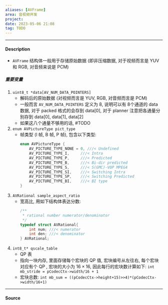 ```yaml
---
aliases: [AVFrame]
area: 音视频开发
project: 
date: 2023-05-06 21:08
tag: TODO
---
```

---
#### Description
- `AVFrame` 结构体一般用于存储原始数据 (即非压缩数据, 对于视频而言是 YUV 和 RGB, 对音频来说是 PCM)
##### 重要变量
1.  `uint8_t *data[AV_NUM_DATA_POINTERS]`
    - 解码后的原始数据 (对视频而言是 YUV, RGB, 对音频而言是 PCM)
    - 一般而言 `AV_NUM_DATA_POINTERS` 定义为 8, 说明可以有 8个通道的 data 数据, 对于 packed 格式的会存到 data[0], 对于 planner 注意把各通量分别存到 data[0], data[1], data[2]
    - 如果这八个通量不够用的话, #TODO 
2. `enum AVPictureType pict_type`
    - 帧类型 (I 帧, B 帧, P 帧), 包含以下类型: 
        ```cpp
        enum AVPictureType {
            AV_PICTURE_TYPE_NONE = 0, ///< Undefined
            AV_PICTURE_TYPE_I,     ///< Intra
            AV_PICTURE_TYPE_P,     ///< Predicted
            AV_PICTURE_TYPE_B,     ///< Bi-dir predicted
            AV_PICTURE_TYPE_S,     ///< S(GMC)-VOP MPEG4
            AV_PICTURE_TYPE_SI,    ///< Switching Intra
            AV_PICTURE_TYPE_SP,    ///< Switching Predicted
            AV_PICTURE_TYPE_BI,    ///< BI type
        }
        ```
3. `AVRational sample_aspect_ratio`
    - 宽高比, 用如下结构体表达分数: 
        ```cpp
        /**
         * rational number numerator/denominator
         */
        typedef struct AVRational{
            int num; ///< numerator
            int den; ///< denominator
        } AVRational;
        ```
4. `int8_t* qscale_table`
    - QP 表
    - 指向一块内存, 里面存储每个宏块的 QP 值, 宏块编号从左往右, 每个宏块对应有个 QP , 宏块的大小为 $16\times 16$, 因此每行的宏块数计算如下: 
       `int mb_stride = pCodecCtx->width/16 + 1`
    - 宏块总数: 
        `int mb_sum = ((pCodecCtx->height+15)>>4)*(pCodecCtx->width/16+1)`
---
#### Source
